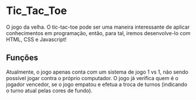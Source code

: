 # Tic_Tac_Toe
O jogo da velha. O tic-tac-toe pode ser uma maneira interessante de aplicar conhecimentos em programação, então, para tal, iremos desenvolve-lo com HTML, CSS e Javascript!

Funções
-------

Atualmente, o jogo apenas conta com um sistema de jogo 1 vs 1, não sendo possível jogar contra o próprio computador. O jogo já verifica quem é o jogador vencedor, se o jogo empatou e efetua a troca de turnos (indicando o turno atual pelas cores de fundo).